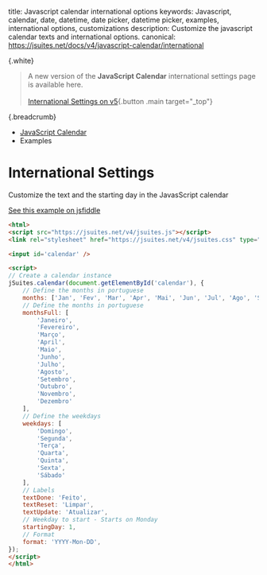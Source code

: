 title: Javascript calendar international options
keywords: Javascript, calendar, date, datetime, date picker, datetime picker, examples, international options, customizations
description: Customize the javascript calendar texts and international options.
canonical: https://jsuites.net/docs/v4/javascript-calendar/international

{.white}
> A new version of the **JavaScript Calendar** international settings page is available here.
> <br><br>
> [International Settings on v5](/docs/javascript-calendar/international){.button .main target="_top"}

{.breadcrumb}
- [JavaScript Calendar](/docs/v4/javascript-calendar)
- Examples


# International Settings

Customize the text and the starting day in the JavasScript calendar
 
  
[See this example on jsfiddle](https://jsfiddle.net/spreadsheet/s6bpwxef/)  
  

```html
<html>
<script src="https://jsuites.net/v4/jsuites.js"></script>
<link rel="stylesheet" href="https://jsuites.net/v4/jsuites.css" type="text/css" />

<input id='calendar' />

<script>
// Create a calendar instance
jSuites.calendar(document.getElementById('calendar'), {
    // Define the months in portuguese
    months: ['Jan', 'Fev', 'Mar', 'Apr', 'Mai', 'Jun', 'Jul', 'Ago', 'Set', 'Out', 'Nov', 'Dez'],
    // Define the months in portuguese
    monthsFull: [
        'Janeiro',
        'Fevereiro',
        'Março',
        'April',
        'Maio',
        'Junho',
        'Julho',
        'Agosto',
        'Setembro',
        'Outubro',
        'Novembro',
        'Dezembro'
    ],
    // Define the weekdays
    weekdays: [
        'Domingo',
        'Segunda',
        'Terça',
        'Quarta',
        'Quinta',
        'Sexta',
        'Sábado'
    ],
    // Labels
    textDone: 'Feito',
    textReset: 'Limpar',
    textUpdate: 'Atualizar',
    // Weekday to start - Starts on Monday
    startingDay: 1,
    // Format
    format: 'YYYY-Mon-DD',
});
</script>
</html>
```

